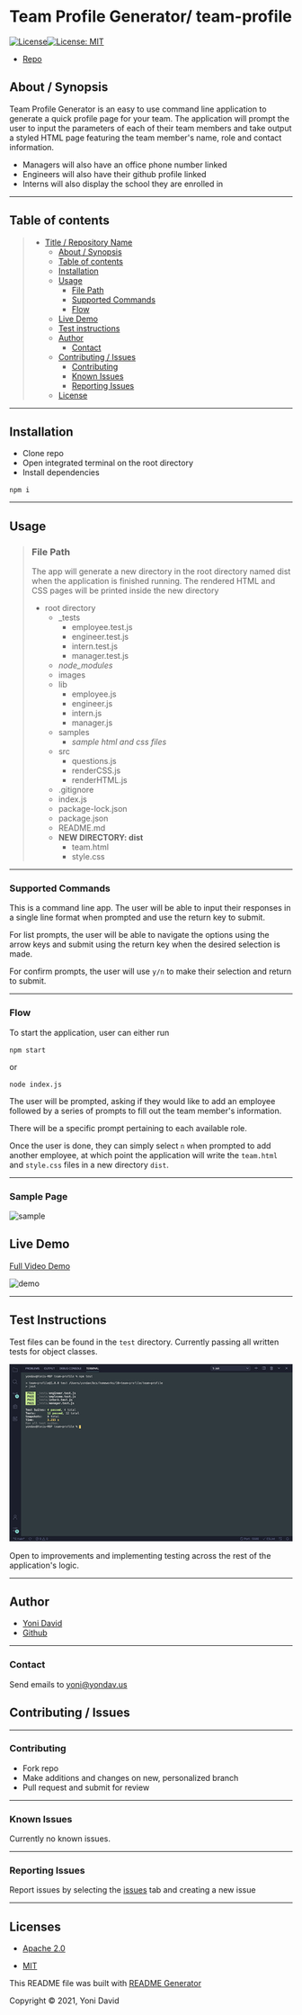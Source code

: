 # Team Profile Generator/ team-profile

[![License](https://img.shields.io/badge/License-Apache%202.0-blue.svg)](https://opensource.org/licenses/Apache-2.0)[![License: MIT](https://img.shields.io/badge/License-MIT-yellow.svg)](https://opensource.org/licenses/MIT)

- <a href="https://github.com/yondav/team-profile">Repo</a>

## About / Synopsis

Team Profile Generator is an easy to use command line application to generate a quick profile page for your team. The application will prompt the user to input the parameters of each of their team members and take output a styled HTML page featuring the team member's name, role and contact information.

- Managers will also have an office phone number linked
- Engineers will also have their github profile linked
- Interns will also display the school they are enrolled in

---

## Table of contents

> - [Title / Repository Name](#title--repository-name)
>   - [About / Synopsis](#about--synopsis)
>   - [Table of contents](#table-of-contents)
>   - [Installation](#installation)
>   - [Usage](#usage)
>     - [File Path](#file-path)
>     - [Supported Commands](#supported-commands)
>     - [Flow](#flow)
>   - [Live Demo](#live-demo)
>   - [Test instructions](#test-instructions)
>   - [Author](#author)
>     - [Contact](#contact)
>   - [Contributing / Issues](#contributing--issues)
>     - [Contributing](#contributing)
>     - [Known Issues](#known-issues)
>     - [Reporting Issues](#reporting-issues)
>   - [License](#license)

---

## Installation

- Clone repo
- Open integrated terminal on the root directory
- Install dependencies

```
npm i
```

---

## Usage

> ### File Path
>
> The app will generate a new directory in the root directory named dist when the application is finished running. The rendered HTML and CSS pages will be printed inside the new directory
>
> - root directory
>   - \_tests
>     - employee.test.js
>     - engineer.test.js
>     - intern.test.js
>     - manager.test.js
>   - _node_modules_
>   - images
>   - lib
>     - employee.js
>     - engineer.js
>     - intern.js
>     - manager.js
>   - samples
>     - _sample html and css files_
>   - src
>     - questions.js
>     - renderCSS.js
>     - renderHTML.js
>   - .gitignore
>   - index.js
>   - package-lock.json
>   - package.json
>   - README.md
>   - **NEW DIRECTORY: dist**
>     - team.html
>     - style.css

---

### Supported Commands

This is a command line app. The user will be able to input their responses in a single line format when prompted and use the return key to submit.

For list prompts, the user will be able to navigate the options using the arrow keys and submit using the return key when the desired selection is made.

For confirm prompts, the user will use `y/n` to make their selection and return to submit.

---

### Flow

To start the application, user can either run

```
npm start
```

or

```
node index.js
```

The user will be prompted, asking if they would like to add an employee followed by a series of prompts to fill out the team member's information.

There will be a specific prompt pertaining to each available role.

Once the user is done, they can simply select `n` when prompted to add another employee, at which point the application will write the `team.html` and `style.css` files in a new directory `dist`.

---

### Sample Page

![sample](./images/sample.gif)

## Live Demo

<a href="https://youtu.be/GaliKi3ig9U">Full Video Demo</a>

![demo](./images/demo.gif)

---

## Test Instructions

Test files can be found in the `test` directory. Currently passing all written tests for object classes.

![testing](./images/passed-tests.png)

Open to improvements and implementing testing across the rest of the application's logic.

---

## Author

- <a href="https://yondav.us/">Yoni David</a>
- <a href="https://github.com/yondav">Github</a>

---

### Contact

Send emails to <a href="mailto:yoni@yondav.us">yoni@yondav.us</a>

## Contributing / Issues

---

### Contributing

- Fork repo
- Make additions and changes on new, personalized branch
- Pull request and submit for review

---

### Known Issues

Currently no known issues.

---

### Reporting Issues

Report issues by selecting the <a href="https://github.com/yondav/team-profile/issues">issues</a> tab and creating a new issue

---

## Licenses

- <a href="https://www.apache.org/licenses/LICENSE-2.0" target="_blank">Apache 2.0</a>

- <a href="https://opensource.org/licenses/MIT" target="_blank">MIT</a>

This README file was built with <a href="https://github.com/yondav/README-gen-09">README Generator</a>

Copyright &copy; 2021, Yoni David
